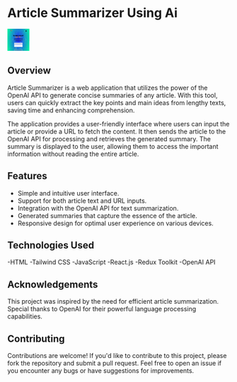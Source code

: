 # Article Summarizer Using Ai
<img src = "ss.png" width = 50px height='50px'>

## Overview

Article Summarizer is a web application that utilizes the power of the OpenAI API to generate concise summaries of any article. With this tool, users can quickly extract the key points and main ideas from lengthy texts, saving time and enhancing comprehension.

The application provides a user-friendly interface where users can input the article or provide a URL to fetch the content. It then sends the article to the OpenAI API for processing and retrieves the generated summary. The summary is displayed to the user, allowing them to access the important information without reading the entire article.

## Features

- Simple and intuitive user interface.
- Support for both article text and URL inputs.
- Integration with the OpenAI API for text summarization.
- Generated summaries that capture the essence of the article.
- Responsive design for optimal user experience on various devices.

## Technologies Used


-HTML
-Tailwind CSS
-JavaScript
-React.js
-Redux Toolkit
-OpenAI API



## Acknowledgements
This project was inspired by the need for efficient article summarization.
Special thanks to OpenAI for their powerful language processing capabilities.

## Contributing
Contributions are welcome! If you'd like to contribute to this project, please fork the repository and submit a pull request. Feel free to open an issue if you encounter any bugs or have suggestions for improvements.
